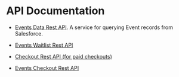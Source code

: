 # API Documentation

* [Events Data Rest API](/events/events_data_api.md). A service for querying Event records from Salesforce.

* [Events Waitlist Rest API](/events/events_addtowaitlist_api.md)

* [Checkout Rest API (for paid checkouts)](/payments/checkout_api.md)

* [Events Checkout Rest API](/events/events_checkout_api.md)

